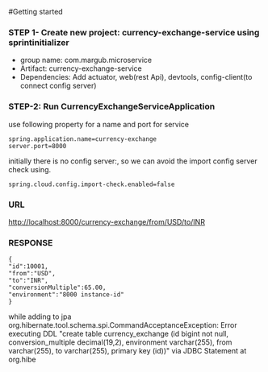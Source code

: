 #Getting started

### STEP 1-  Create new project: currency-exchange-service using sprintinitializer

* group name: com.margub.microservice
* Artifact: currency-exchange-service
* Dependencies: Add actuator, web(rest Api), devtools, config-client(to connect config server) 

### STEP-2: Run CurrencyExchangeServiceApplication 

use following property for a name and port for service

    spring.application.name=currency-exchange
    server.port=8000

initially there is no config server:, so we can avoid the import config server check using.

    spring.cloud.config.import-check.enabled=false


### URL
[http://localhost:8000/currency-exchange/from/USD/to/INR](http://localhost:8000/currency-exchange/from/USD/to/INR)

### RESPONSE
    {
    "id":10001,
    "from":"USD",
    "to":"INR",
    "conversionMultiple":65.00,
    "environment":"8000 instance-id"
    }

while adding to jpa
org.hibernate.tool.schema.spi.CommandAcceptanceException:
Error executing DDL "create table currency_exchange (id bigint not null, conversion_multiple decimal(19,2), environment varchar(255), from varchar(255), to varchar(255), primary key (id))" via JDBC Statement
at org.hibe
